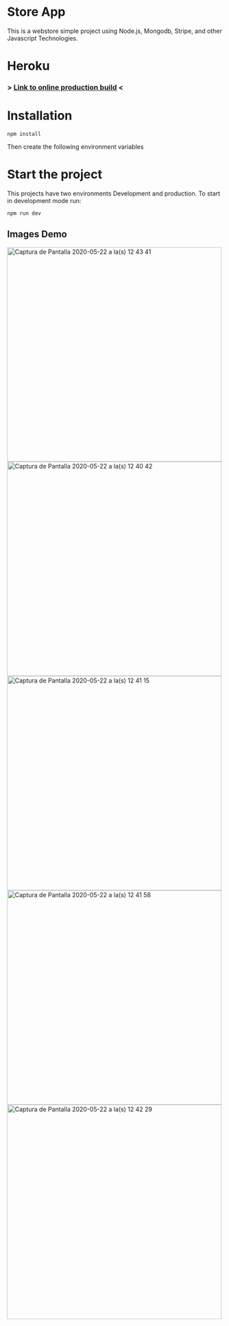 
# Store App
This is a webstore simple project using Node.js, Mongodb, Stripe, and other Javascript Technologies.

# Heroku
### > [Link to online production build](https://rottay-react-store-app.herokuapp.com/) <



# Installation
```
npm install
```

Then create the following environment variables

# Start the project
This projects have two environments Development and production. To start in development mode run:
```
npm run dev
```

## Images Demo

<img width="500" alt="Captura de Pantalla 2020-05-22 a la(s) 12 43 41" src="https://user-images.githubusercontent.com/50145471/82685212-3762c200-9c2a-11ea-936b-e77426b5c10b.png">
<img width="500" alt="Captura de Pantalla 2020-05-22 a la(s) 12 40 42" src="https://user-images.githubusercontent.com/50145471/82685220-39c51c00-9c2a-11ea-87c1-33605e9c96a6.png">
<img width="500" alt="Captura de Pantalla 2020-05-22 a la(s) 12 41 15" src="https://user-images.githubusercontent.com/50145471/82685227-3c277600-9c2a-11ea-952c-fcc90854bc34.png">
<img width="500" alt="Captura de Pantalla 2020-05-22 a la(s) 12 41 58" src="https://user-images.githubusercontent.com/50145471/82685230-3cc00c80-9c2a-11ea-918f-4c1bc152fb93.png">
<img width="500" alt="Captura de Pantalla 2020-05-22 a la(s) 12 42 29" src="https://user-images.githubusercontent.com/50145471/82685234-3f226680-9c2a-11ea-842e-18d6a8e52bd3.png">



